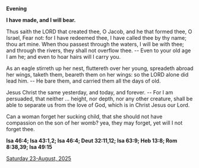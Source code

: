 **Evening**

**I have made, and I will bear.**
 
Thus saith the LORD that created thee, O Jacob, and he that formed thee, O Israel, Fear not: for I have redeemed thee, I have called thee by thy name; thou art mine. When thou passest through the waters, I will be with thee; and through the rivers, they shall not overflow thee. -- Even to your old age I am he; and even to hoar hairs will I carry you.
 
As an eagle stirreth up her nest, fluttereth over her young, spreadeth abroad her wings, taketh them, beareth them on her wings: so the LORD alone did lead him. -- He bare them, and carried them all the days of old.
 
Jesus Christ the same yesterday, and today, and forever. -- For I am persuaded, that neither ... height, nor depth, nor any other creature, shall be able to separate us from the love of God, which is in Christ Jesus our Lord.
 
Can a woman forget her sucking child, that she should not have compassion on the son of her womb? yea, they may forget, yet will I not forget thee.  

**Isa 46:4; Isa 43:1,2; Isa 46:4; Deut 32:11,12; Isa 63:9; Heb 13:8; Rom 8:38,39; Isa 49:15**

[Saturday 23-August, 2025](https://t.me/daily_light)
